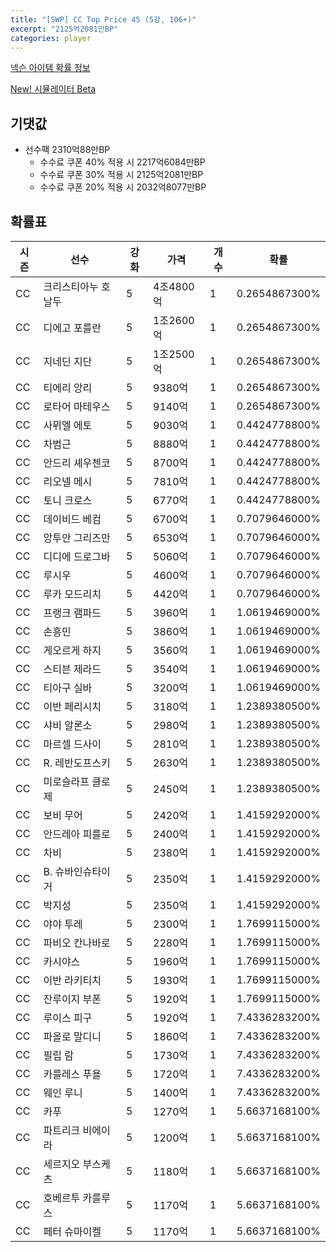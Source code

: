 ```yaml
---
title: "[SWP] CC Top Price 45 (5강, 106+)"
excerpt: "2125억2081만BP"
categories: player
---
```

[넥슨 아이템 확률 정보](http://iteminfo.nexon.com/probability/fco?sn=7433)

[New! 시뮬레이터 Beta](/simulator/7433)
## 기댓값
- 선수팩 2310억88만BP
  - 수수료 쿠폰 40% 적용 시 2217억6084만BP
  - 수수료 쿠폰 30% 적용 시 2125억2081만BP
  - 수수료 쿠폰 20% 적용 시 2032억8077만BP


## 확률표

|시즌|선수|강화|가격|개수|확률|
|---|---|---|---|---|---|
|CC|크리스티아누 호날두|5|4조4800억|1|0.2654867300%|
|CC|디에고 포를란|5|1조2600억|1|0.2654867300%|
|CC|지네딘 지단|5|1조2500억|1|0.2654867300%|
|CC|티에리 앙리|5|9380억|1|0.2654867300%|
|CC|로타어 마테우스|5|9140억|1|0.2654867300%|
|CC|사뮈엘 에토|5|9030억|1|0.4424778800%|
|CC|차범근|5|8880억|1|0.4424778800%|
|CC|안드리 셰우첸코|5|8700억|1|0.4424778800%|
|CC|리오넬 메시|5|7810억|1|0.4424778800%|
|CC|토니 크로스|5|6770억|1|0.4424778800%|
|CC|데이비드 베컴|5|6700억|1|0.7079646000%|
|CC|앙투안 그리즈만|5|6530억|1|0.7079646000%|
|CC|디디에 드로그바|5|5060억|1|0.7079646000%|
|CC|루시우|5|4600억|1|0.7079646000%|
|CC|루카 모드리치|5|4420억|1|0.7079646000%|
|CC|프랭크 램파드|5|3960억|1|1.0619469000%|
|CC|손흥민|5|3860억|1|1.0619469000%|
|CC|게오르게 하지|5|3560억|1|1.0619469000%|
|CC|스티븐 제라드|5|3540억|1|1.0619469000%|
|CC|티아구 실바|5|3200억|1|1.0619469000%|
|CC|이반 페리시치|5|3180억|1|1.2389380500%|
|CC|샤비 알론소|5|2980억|1|1.2389380500%|
|CC|마르셀 드사이|5|2810억|1|1.2389380500%|
|CC|R. 레반도프스키|5|2630억|1|1.2389380500%|
|CC|미로슬라프 클로제|5|2450억|1|1.2389380500%|
|CC|보비 무어|5|2420억|1|1.4159292000%|
|CC|안드레아 피를로|5|2400억|1|1.4159292000%|
|CC|차비|5|2380억|1|1.4159292000%|
|CC|B. 슈바인슈타이거|5|2350억|1|1.4159292000%|
|CC|박지성|5|2350억|1|1.4159292000%|
|CC|야야 투레|5|2300억|1|1.7699115000%|
|CC|파비오 칸나바로|5|2280억|1|1.7699115000%|
|CC|카시야스|5|1960억|1|1.7699115000%|
|CC|이반 라키티치|5|1930억|1|1.7699115000%|
|CC|잔루이지 부폰|5|1920억|1|1.7699115000%|
|CC|루이스 피구|5|1920억|1|7.4336283200%|
|CC|파올로 말디니|5|1860억|1|7.4336283200%|
|CC|필립 람|5|1730억|1|7.4336283200%|
|CC|카를레스 푸욜|5|1720억|1|7.4336283200%|
|CC|웨인 루니|5|1400억|1|7.4336283200%|
|CC|카푸|5|1270억|1|5.6637168100%|
|CC|파트리크 비에이라|5|1200억|1|5.6637168100%|
|CC|세르지오 부스케츠|5|1180억|1|5.6637168100%|
|CC|호베르투 카를루스|5|1170억|1|5.6637168100%|
|CC|페터 슈마이켈|5|1170억|1|5.6637168100%|
